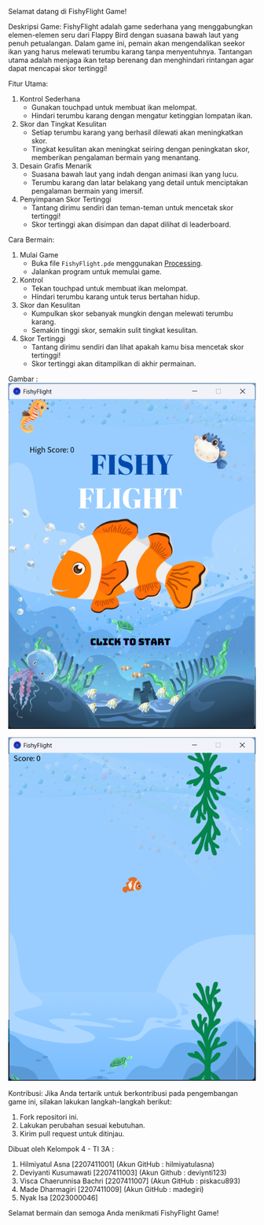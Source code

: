 Selamat datang di FishyFlight Game!

Deskripsi Game:
FishyFlight adalah game sederhana yang menggabungkan elemen-elemen seru dari Flappy Bird dengan suasana bawah laut yang penuh petualangan. Dalam game ini, pemain akan mengendalikan seekor ikan yang harus melewati terumbu karang tanpa menyentuhnya. Tantangan utama adalah menjaga ikan tetap berenang dan menghindari rintangan agar dapat mencapai skor tertinggi!

Fitur Utama:
1. Kontrol Sederhana
   - Gunakan touchpad untuk membuat ikan melompat.
   - Hindari terumbu karang dengan mengatur ketinggian lompatan ikan.
2. Skor dan Tingkat Kesulitan
   - Setiap terumbu karang yang berhasil dilewati akan meningkatkan skor.
   - Tingkat kesulitan akan meningkat seiring dengan peningkatan skor, memberikan pengalaman bermain yang menantang.
3. Desain Grafis Menarik
   - Suasana bawah laut yang indah dengan animasi ikan yang lucu.
   - Terumbu karang dan latar belakang yang detail untuk menciptakan pengalaman bermain yang imersif.
4. Penyimpanan Skor Tertinggi
   - Tantang dirimu sendiri dan teman-teman untuk mencetak skor tertinggi!
   - Skor tertinggi akan disimpan dan dapat dilihat di leaderboard.

Cara Bermain:
1. Mulai Game
   - Buka file `FishyFlight.pde` menggunakan [Processing](https://processing.org/).
   - Jalankan program untuk memulai game.
2. Kontrol
   - Tekan touchpad untuk membuat ikan melompat.
   - Hindari terumbu karang untuk terus bertahan hidup.
3. Skor dan Kesulitan
   - Kumpulkan skor sebanyak mungkin dengan melewati terumbu karang.
   - Semakin tinggi skor, semakin sulit tingkat kesulitan.
4. Skor Tertinggi
   - Tantang dirimu sendiri dan lihat apakah kamu bisa mencetak skor tertinggi!
   - Skor tertinggi akan ditampilkan di akhir permainan.
  
Gambar : <br>
![alt text](https://github.com/hilmiyatulasna/uas-grakom/blob/main/img/tampilan-awal-game.png?raw=true)

![alt text](https://github.com/hilmiyatulasna/uas-grakom/blob/main/img/tampilan-dalam-game.png?usp=sharing?raw=true)

Kontribusi:
Jika Anda tertarik untuk berkontribusi pada pengembangan game ini, silakan lakukan langkah-langkah berikut:
1. Fork repositori ini.
2. Lakukan perubahan sesuai kebutuhan.
3. Kirim pull request untuk ditinjau.

Dibuat oleh Kelompok 4 - TI 3A :
1. Hilmiyatul Asna [2207411001] (Akun GitHub : hilmiyatulasna)
2. Deviyanti Kusumawati [2207411003] (Akun Github : deviynti123)
3. Visca Chaerunnisa Bachri [2207411007] (Akun GitHub : piskacu893)
4. Made Dharmagiri [2207411009] (Akun GitHub : madegiri)
5. Nyak Isa [2023000046]

Selamat bermain dan semoga Anda menikmati FishyFlight Game!

